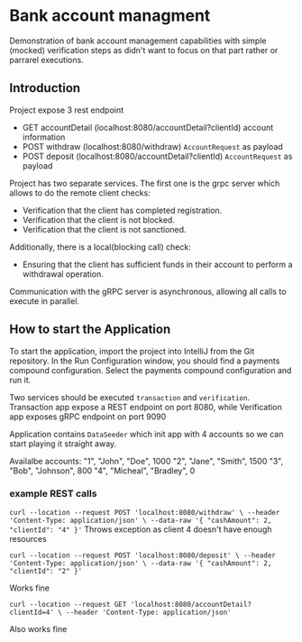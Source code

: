 # Bank account managment

Demonstration of bank account management capabilities with simple (mocked) verification steps as
didn't want to focus on that part rather or parrarel executions.

## Introduction

Project expose 3 rest endpoint

- GET accountDetail (localhost:8080/accountDetail?clientId) account information
- POST withdraw (localhost:8080/withdraw) `AccountRequest` as payload
- POST deposit (localhost:8080/accountDetail?clientId) `AccountRequest` as payload

Project has two separate services. The first one is the grpc server which allows to do the remote
client checks:

- Verification that the client has completed registration.
- Verification that the client is not blocked.
- Verification that the client is not sanctioned.

Additionally, there is a local(blocking call) check:

- Ensuring that the client has sufficient funds in their account to perform a withdrawal operation.

Communication with the gRPC server is asynchronous, allowing all calls to execute in parallel.

## How to start the Application

To start the application, import the project into IntelliJ from the Git repository. In the Run
Configuration window, you should find a payments compound configuration. Select the payments
compound configuration and run it.

Two services should be executed `transaction` and `verification`. Transaction app expose a REST
endpoint on port 8080, while Verification app exposes gRPC endpoint on port 9090

Application contains `DataSeeder` which init app with 4 accounts so we can start playing it straight
away.

Availalbe accounts:
"1", "John", "Doe", 1000
"2", "Jane", "Smith", 1500
"3", "Bob", "Johnson", 800
"4", "Micheal", "Bradley", 0

### example REST calls

`curl --location --request POST 'localhost:8080/withdraw' \
--header 'Content-Type: application/json' \
--data-raw '{
"cashAmount": 2,
"clientId": "4"
}'`
Throws exception as client 4 doesn't have enough resources

`curl --location --request POST 'localhost:8080/deposit' \
--header 'Content-Type: application/json' \
--data-raw '{
"cashAmount": 2,
"clientId": "2"
}'`

Works fine

`curl --location --request GET 'localhost:8080/accountDetail?clientId=4' \
--header 'Content-Type: application/json'`

Also works fine